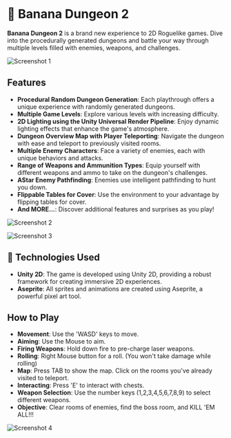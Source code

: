 # 🍌 Banana Dungeon 2

**Banana Dungeon 2** is a brand new experience to 2D Roguelike games. Dive into the procedurally generated dungeons and battle your way through multiple levels filled with enemies, weapons, and challenges.

![Screenshot 1](https://img.itch.zone/aW1hZ2UvMjE0MDA5My8xMjYyODMyMy5wbmc=/original/klaPKO.png)

## Features

- **Procedural Random Dungeon Generation**: Each playthrough offers a unique experience with randomly generated dungeons.
- **Multiple Game Levels**: Explore various levels with increasing difficulty.
- **2D Lighting using the Unity Universal Render Pipeline**: Enjoy dynamic lighting effects that enhance the game's atmosphere.
- **Dungeon Overview Map with Player Teleporting**: Navigate the dungeon with ease and teleport to previously visited rooms.
- **Multiple Enemy Characters**: Face a variety of enemies, each with unique behaviors and attacks.
- **Range of Weapons and Ammunition Types**: Equip yourself with different weapons and ammo to take on the dungeon's challenges.
- **AStar Enemy Pathfinding**: Enemies use intelligent pathfinding to hunt you down.
- **Flippable Tables for Cover**: Use the environment to your advantage by flipping tables for cover.
- **And MORE...**: Discover additional features and surprises as you play!

![Screenshot 2](https://img.itch.zone/aW1hZ2UvMjE0MDA5My8xMjYyODMyNC5wbmc=/original/FXhseZ.png)

![Screenshot 3](https://img.itch.zone/aW1hZ2UvMjE0MDA5My8xMjYyODMyNi5wbmc=/original/p495Ak.png)

## 🧰 Technologies Used

- **Unity 2D**: The game is developed using Unity 2D, providing a robust framework for creating immersive 2D experiences.
- **Aseprite**: All sprites and animations are created using Aseprite, a powerful pixel art tool.

## How to Play

- **Movement**: Use the 'WASD' keys to move.
- **Aiming**: Use the Mouse to aim.
- **Firing Weapons**: Hold down fire to pre-charge laser weapons.
- **Rolling**: Right Mouse button for a roll. (You won't take damage while rolling)
- **Map**: Press TAB to show the map. Click on the rooms you've already visited to teleport.
- **Interacting**: Press 'E' to interact with chests.
- **Weapon Selection**: Use the number keys (1,2,3,4,5,6,7,8,9) to select different weapons.
- **Objective**: Clear rooms of enemies, find the boss room, and KILL 'EM ALL!!!

![Screenshot 4](https://img.itch.zone/aW1hZ2UvMjE0MDA5My8xMjYyODMyOC5wbmc=/original/ZOthDA.png)
